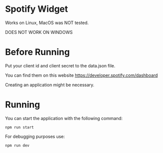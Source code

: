 # Spotify Widget

Works on Linux, MacOS was NOT tested.

DOES NOT WORK ON WINDOWS

# Before Running

Put your client id and client secret to the data.json file.

You can find them on this website https://developer.spotify.com/dashboard

Creating an application might be necessary.

# Running

You can start the application with the following command:

```
npm run start
```

For debugging purposes use:

```
npm run dev
```
